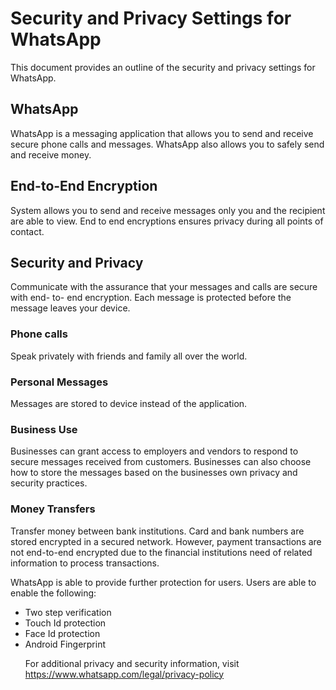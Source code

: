 <h1>Security and Privacy Settings for WhatsApp</h1>

This document provides an outline of the security and privacy settings for WhatsApp.

<h2>WhatsApp</h2>

WhatsApp is a messaging application that allows you to send and receive secure phone calls and messages. WhatsApp also allows you to safely send and receive money.

<h2>End-to-End Encryption</h2>

System allows you to send and receive messages only you and the recipient are able to view. End to end encryptions ensures privacy during all points of contact.

<h2>Security and Privacy</h2>

Communicate with the assurance that your messages and calls are secure with end- to- end encryption. Each message is protected before the message leaves your device.

<h3>Phone calls</h3>

Speak privately with friends and family all over the world.

<h3>Personal Messages </h3>

Messages are stored to device instead of the application.

<h3>Business Use</h3>

Businesses can grant access to employers and vendors to respond to secure messages received from customers. Businesses can also choose how to store the messages based on the businesses own privacy and security practices.

<h3>Money Transfers</h3>

Transfer money between bank institutions. Card and bank numbers are stored encrypted in a secured network. However, payment transactions are not end-to-end encrypted due to the financial institutions need of related information to process transactions.

WhatsApp is able to provide further protection for users. Users are able to enable the following:

<ul>
	<li> Two step verification</li> 
	<li>Touch Id protection </li>
<li>Face Id protection</li>
<li>Android Fingerprint</li>

For additional privacy and security information, visit https://www.whatsapp.com/legal/privacy-policy
